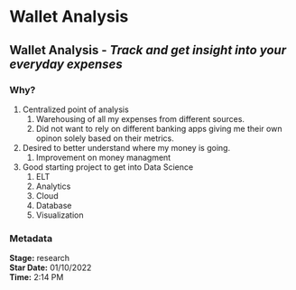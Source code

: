 # Wallet Analysis

## Wallet Analysis - *Track and get insight into your everyday expenses*

### Why?

1. Centralized point of analysis
	1. Warehousing of all my expenses from different sources. 
	2. Did not want to rely on different banking apps giving me their own opinon solely based on their metrics.
3. Desired to better understand where my money is going.
	1. Improvement on money managment
4. Good starting project to get into Data Science
	1. ELT
	2. Analytics
	2. Cloud
	3. Database
	4. Visualization


### Metadata

**Stage:** research  
**Star Date:** 01/10/2022  
**Time:** 2:14 PM 
